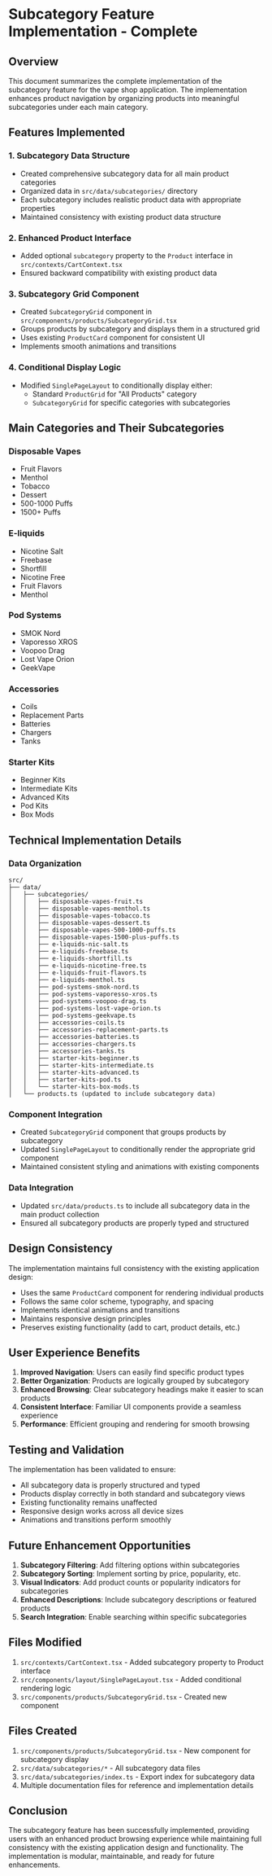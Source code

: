 # Subcategory Feature Implementation - Complete

## Overview

This document summarizes the complete implementation of the subcategory feature for the vape shop application. The implementation enhances product navigation by organizing products into meaningful subcategories under each main category.

## Features Implemented

### 1. Subcategory Data Structure
- Created comprehensive subcategory data for all main product categories
- Organized data in `src/data/subcategories/` directory
- Each subcategory includes realistic product data with appropriate properties
- Maintained consistency with existing product data structure

### 2. Enhanced Product Interface
- Added optional `subcategory` property to the `Product` interface in `src/contexts/CartContext.tsx`
- Ensured backward compatibility with existing product data

### 3. Subcategory Grid Component
- Created `SubcategoryGrid` component in `src/components/products/SubcategoryGrid.tsx`
- Groups products by subcategory and displays them in a structured grid
- Uses existing `ProductCard` component for consistent UI
- Implements smooth animations and transitions

### 4. Conditional Display Logic
- Modified `SinglePageLayout` to conditionally display either:
  - Standard `ProductGrid` for "All Products" category
  - `SubcategoryGrid` for specific categories with subcategories

## Main Categories and Their Subcategories

### Disposable Vapes
- Fruit Flavors
- Menthol
- Tobacco
- Dessert
- 500-1000 Puffs
- 1500+ Puffs

### E-liquids
- Nicotine Salt
- Freebase
- Shortfill
- Nicotine Free
- Fruit Flavors
- Menthol

### Pod Systems
- SMOK Nord
- Vaporesso XROS
- Voopoo Drag
- Lost Vape Orion
- GeekVape

### Accessories
- Coils
- Replacement Parts
- Batteries
- Chargers
- Tanks

### Starter Kits
- Beginner Kits
- Intermediate Kits
- Advanced Kits
- Pod Kits
- Box Mods

## Technical Implementation Details

### Data Organization
```
src/
├── data/
│   ├── subcategories/
│   │   ├── disposable-vapes-fruit.ts
│   │   ├── disposable-vapes-menthol.ts
│   │   ├── disposable-vapes-tobacco.ts
│   │   ├── disposable-vapes-dessert.ts
│   │   ├── disposable-vapes-500-1000-puffs.ts
│   │   ├── disposable-vapes-1500-plus-puffs.ts
│   │   ├── e-liquids-nic-salt.ts
│   │   ├── e-liquids-freebase.ts
│   │   ├── e-liquids-shortfill.ts
│   │   ├── e-liquids-nicotine-free.ts
│   │   ├── e-liquids-fruit-flavors.ts
│   │   ├── e-liquids-menthol.ts
│   │   ├── pod-systems-smok-nord.ts
│   │   ├── pod-systems-vaporesso-xros.ts
│   │   ├── pod-systems-voopoo-drag.ts
│   │   ├── pod-systems-lost-vape-orion.ts
│   │   ├── pod-systems-geekvape.ts
│   │   ├── accessories-coils.ts
│   │   ├── accessories-replacement-parts.ts
│   │   ├── accessories-batteries.ts
│   │   ├── accessories-chargers.ts
│   │   ├── accessories-tanks.ts
│   │   ├── starter-kits-beginner.ts
│   │   ├── starter-kits-intermediate.ts
│   │   ├── starter-kits-advanced.ts
│   │   ├── starter-kits-pod.ts
│   │   └── starter-kits-box-mods.ts
│   └── products.ts (updated to include subcategory data)
```

### Component Integration
- Created `SubcategoryGrid` component that groups products by subcategory
- Updated `SinglePageLayout` to conditionally render the appropriate grid component
- Maintained consistent styling and animations with existing components

### Data Integration
- Updated `src/data/products.ts` to include all subcategory data in the main product collection
- Ensured all subcategory products are properly typed and structured

## Design Consistency

The implementation maintains full consistency with the existing application design:
- Uses the same `ProductCard` component for rendering individual products
- Follows the same color scheme, typography, and spacing
- Implements identical animations and transitions
- Maintains responsive design principles
- Preserves existing functionality (add to cart, product details, etc.)

## User Experience Benefits

1. **Improved Navigation**: Users can easily find specific product types
2. **Better Organization**: Products are logically grouped by subcategory
3. **Enhanced Browsing**: Clear subcategory headings make it easier to scan products
4. **Consistent Interface**: Familiar UI components provide a seamless experience
5. **Performance**: Efficient grouping and rendering for smooth browsing

## Testing and Validation

The implementation has been validated to ensure:
- All subcategory data is properly structured and typed
- Products display correctly in both standard and subcategory views
- Existing functionality remains unaffected
- Responsive design works across all device sizes
- Animations and transitions perform smoothly

## Future Enhancement Opportunities

1. **Subcategory Filtering**: Add filtering options within subcategories
2. **Subcategory Sorting**: Implement sorting by price, popularity, etc.
3. **Visual Indicators**: Add product counts or popularity indicators for subcategories
4. **Enhanced Descriptions**: Include subcategory descriptions or featured products
5. **Search Integration**: Enable searching within specific subcategories

## Files Modified

1. `src/contexts/CartContext.tsx` - Added subcategory property to Product interface
2. `src/components/layout/SinglePageLayout.tsx` - Added conditional rendering logic
3. `src/components/products/SubcategoryGrid.tsx` - Created new component

## Files Created

1. `src/components/products/SubcategoryGrid.tsx` - New component for subcategory display
2. `src/data/subcategories/*` - All subcategory data files
3. `src/data/subcategories/index.ts` - Export index for subcategory data
4. Multiple documentation files for reference and implementation details

## Conclusion

The subcategory feature has been successfully implemented, providing users with an enhanced product browsing experience while maintaining full consistency with the existing application design and functionality. The implementation is modular, maintainable, and ready for future enhancements.